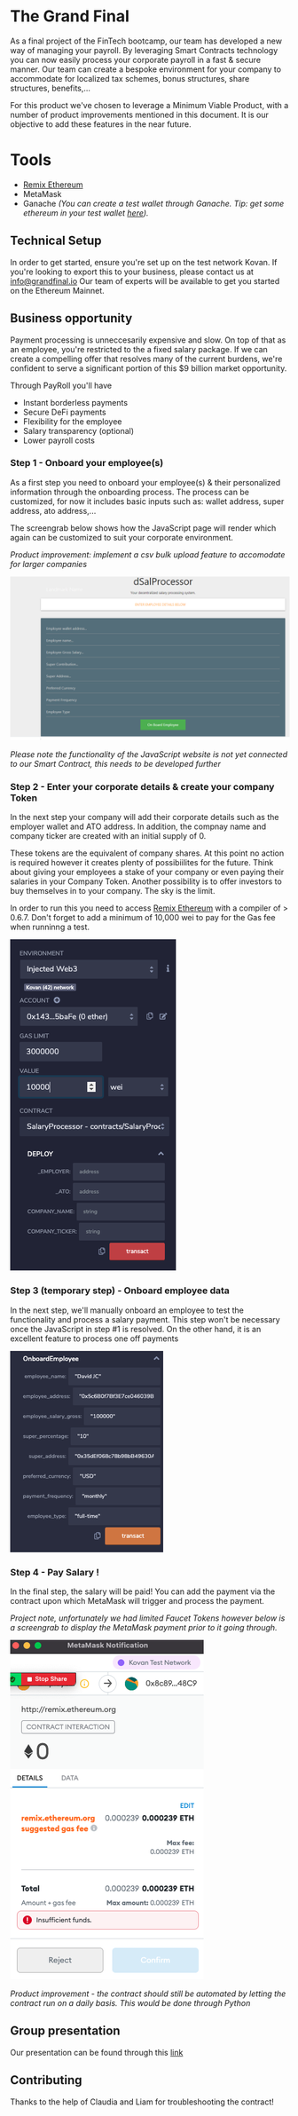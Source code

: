 # The Grand Final

As a final project of the FinTech bootcamp, our team has developed a new way of managing your payroll. 
By leveraging Smart Contracts technology you can now easily process your corporate payroll in a fast & secure manner. 
Our team can create a bespoke environment for your company to accommodate for localized tax schemes, bonus structures, share structures, benefits,... 

For this product we've chosen to leverage a Minimum Viable Product, with a number of product improvements mentioned in this document. 
It is our objective to add these features in the near future. 

# Tools

* [Remix Ethereum](http://remix.ethereum.org/)
* MetaMask
* Ganache _(You can create a test wallet through Ganache. Tip: get some ethereum in your test wallet [here](https://faucet.ropsten.be/))._

## Technical Setup 

In order to get started, ensure you're set up on the test network Kovan. 
If you're looking to export this to your business, please contact us at info@grandfinal.io
Our team of experts will be available to get you started on the Ethereum Mainnet. 

## Business opportunity 

Payment processing is unneccesarily expensive and slow. On top of that as an employee, you're restricted to the a fixed salary package. 
If we can create a compelling offer that resolves many of the current burdens, we're confident to serve a significant portion of this $9 billion market opportunity. 

Through PayRoll you'll have 

* Instant borderless payments
* Secure DeFi payments 
* Flexibility for the employee 
* Salary transparency (optional)
* Lower payroll costs


### Step 1 - Onboard your employee(s)

As a first step you need to onboard your employee(s) & their personalized information through the onboarding process. 
The process can be customized, for now it includes basic inputs such as: wallet address, super address, ato address,... 

The screengrab below shows how the JavaScript page will render which again can be customized to suit your corporate environment. 

_Product improvement: implement a csv bulk upload feature to accomodate for larger companies_ 

![Onboarding](Onboarding.png)

_Please note the functionality of the JavaScript website is not yet connected to our Smart Contract, this needs to be developed further_ 

### Step 2 - Enter your corporate details & create your company Token

In the next step your company will add their corporate details such as the employer wallet and ATO address.
In addition, the compnay name and company ticker are created with an initial supply of 0. 

These tokens are the equivalent of company shares. At this point no action is required however it creates plenty of possibiilites for the future. 
Think about giving your employees a stake of your company or even paying their salaries in your Company Token. Another possibility is to offer investors to buy themselves in to your company. The sky is the limit. 

In order to run this you need to access [Remix Ethereum](http://remix.ethereum.org/) with a compiler of > 0.6.7. 
Don't forget to add a minimum of 10,000 wei to pay for the Gas fee when runninng a test. 

![Contract Deployment](ContractDeployment.png)


### Step 3 (temporary step) - Onboard employee data 

In the next step, we'll manually onboard an employee to test the functionality and process a salary payment. 
This step won't be necessary once the JavaScript in step #1 is resolved. 
On the other hand, it is an excellent feature to process one off payments 

![Onboard Employee](OnboardEmployee.png)

### Step 4 - Pay Salary ! 

In the final step, the salary will be paid! You can add the payment via the contract upon which MetaMask will trigger and process the payment. 

_Project note, unfortunately we had limited Faucet Tokens however below is a screengrab to display the MetaMask payment prior to it going through._ 

![Metamask_payment](Metamask_payment.png)

_Product improvement - the contract should still be automated by letting the contract run on a daily basis. This would be done through Python_ 


## Group presentation 

Our presentation can be found through this [link](https://docs.google.com/presentation/d/1pkGtXf4Ycx3PfIZa1DaqCv7liGBZAai46s1rgbe8NMY/edit#slide=id.p)


## Contributing
Thanks to the help of Claudia and Liam for troubleshooting the contract!
